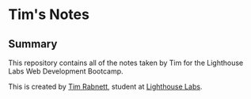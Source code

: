 # Tim's Notes

## Summary

This repository contains all of the notes taken by Tim for the Lighthouse Labs Web Development Bootcamp.

This is created by [Tim Rabnett](https://github.com/trabnett), student at [Lighthouse Labs](https://www.lighthouselabs.ca/?gclid=Cj0KCQiAjszhBRDgARIsAH8KgvccPaQOloLwgYbk0LVhipXfwDxSG2-4cxuPwU52zmC6awzBtg-OwP0aAqnhEALw_wcB).
